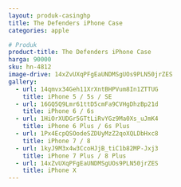 ```yaml
---
layout: produk-casinghp
title: The Defenders iPhone Case
categories: apple

# Produk
product-title: The Defenders iPhone Case
harga: 90000
sku: hn-4812
image-drive: 14xZvUXqPFgEaUNDMSgUOs9PLN50jrZES
gallery:
  - url: 14qmvx34Geh11XrXntBHPVum8In1ZTTUG
    title: iPhone 5 / 5s / SE
  - url: 16GQ5Q9Lmr61ttD5cmFa9CVHgDhzBp21d
    title: iPhone 6 / 6s
  - url: 1HiOrXUDGr5GTtLiRvYGz9Ma0Xs_uJmK4
    title: iPhone 6 Plus / 6s Plus
  - url: 1Px4EcpQSOodeSZDUyMzZ2qoXQLDbHxc8
    title: iPhone 7 / 8
  - url: 1kyJ9M3x4w3CcoHJjB_tiC1b82MP-Jxj3
    title: iPhone 7 Plus / 8 Plus
  - url: 14xZvUXqPFgEaUNDMSgUOs9PLN50jrZES
    title: iPhone X
---
```

